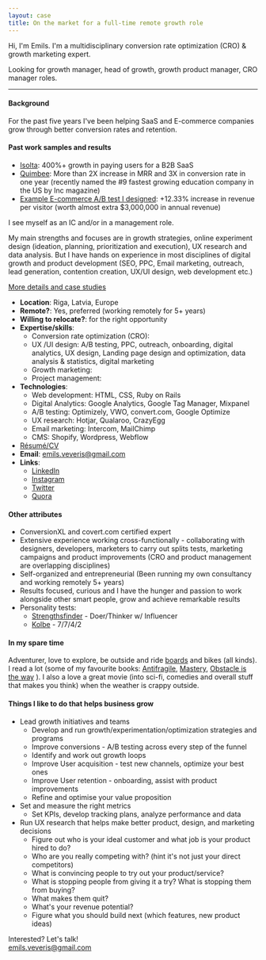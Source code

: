 ```yaml
---
layout: case
title: On the market for a full-time remote growth role
---
```


Hi, I'm Emils. I'm a multidisciplinary conversion rate optimization (CRO) & growth marketing expert.

Looking for growth manager, head of growth, growth product manager, CRO manager roles.

----

#### Background 

For the past five years I've been helping SaaS and E-commerce companies grow through better conversion rates and retention. 


#### Past work samples and results

* [Isolta](https://www.emilsw.com/case-studies/isolta): 400%+ growth in paying users for a B2B SaaS
* [Quimbee](https://www.emilsw.com/case-studies/quimbee): More than 2X increase in MRR and 3X in conversion rate in one year (recently named the #9 fastest growing education company in the US by Inc magazine)
* [Example E-commerce A/B test I designed](https://www.emilsw.com/case-studies/theyconvert): +12.33% increase in revenue per visitor (worth almost extra $3,000,000 in annual revenue) 

I see myself as an IC and/or in a management role.

My main strengths and focuses are in growth strategies, online experiment design (ideation, planning, prioritization and execution), UX research and data analysis. But I have hands on experience in most disciplines of digital growth and product development (SEO, PPC, Email marketing, outreach, lead generation, contention creation, UX/UI design, web development etc.)

[More details and case studies](https://www.emilsw.com/case-studies/)

* **Location**: Riga, Latvia, Europe
* **Remote?**: Yes, preferred (working remotely for 5+ years)
* **Willing to relocate?**:  for the right opportunity
* **Expertise/skills**: 
   * Conversion rate optimization (CRO):
   * UX /UI design: A/B testing, PPC, outreach, onboarding, digital analytics, UX design, Landing page design and optimization, data analysis & statistics, digital marketing 
   * Growth marketing: 
   * Project management: 
* **Technologies**: 
   * Web development: HTML, CSS, Ruby on Rails 
   * Digital Analytics: Google Analytics, Google Tag Manager, Mixpanel
   * A/B testing: Optimizely, VWO, convert.com, Google Optimize
   * UX research: Hotjar, Qualaroo, CrazyEgg
   * Email marketing: Intercom, MailChimp
   * CMS: Shopify, Wordpress, Webflow
* [Résumé/CV](https://docs.google.com/document/d/1W3O258igaKLH_YiugduWW2WDcfIpJupGX9SxaTBYzsg/edit?usp=sharing) 
* **Email**: emils.veveris@gmail.com 
* **Links**:
   * [LinkedIn](https://www.linkedin.com/in/emilsveveris/)
   * [Instagram](https://www.instagram.com/emils_w/)
   * [Twitter](https://twitter.com/emils_w)
   * [Quora](https://www.quora.com/profile/Emils-Veveris)


#### Other attributes
* ConversionXL and covert.com certified expert
* Extensive experience working cross-functionally - collaborating with designers, developers, marketers to carry out splits tests, marketing campaigns and product improvements (CRO and product management are overlapping disciplines)
* Self-organized and entrepreneurial (Been running my own consultancy and working remotely 5+ years)
* Results focused, curious and I have the hunger and passion to work alongside other smart people, grow and achieve remarkable results
* Personality tests:
   * [Strengthsfinder](https://drive.google.com/file/d/1HhfPPXNlv7SBxzYcYjPxbaL4VTqvQDZk/view?usp=sharing) - Doer/Thinker w/ Influencer 
   * [Kolbe](https://drive.google.com/file/d/11_s_WXvNgAVsitDN6W9XDvnZs4NWvATS/view?usp=sharing) - 7/7/4/2

#### In my spare time

Adventurer, love to explore, be outside and ride [boards](https://www.instagram.com/p/Bziwj1ihPri/) and bikes (all kinds). I read a lot (some of my favourite books: [Antifragile](https://www.amazon.com/Antifragile-Things-That-Disorder-Incerto/dp/0812979680), [Mastery](https://www.amazon.com/Mastery-Robert-Greene/dp/014312417X), [Obstacle is the way](https://www.amazon.com/Obstacle-Way-Timeless-Turning-Triumph/dp/1591846358) ). I also a love a great movie (into sci-fi, comedies and overall stuff that makes you think) when the weather is crappy outside.


#### Things I like to do that helps business grow 

* Lead growth initiatives and teams 
   * Develop and run growth/experimentation/optimization strategies and programs 
   * Improve conversions - A/B testing across every step of the funnel
   * Identify and work out growth loops
   * Improve User acquisition - test new channels, optimize your best ones
   * Improve User retention - onboarding, assist with product improvements
   * Refine and optimise your value proposition
* Set and measure the right metrics
   * Set KPIs, develop tracking plans, analyze performance and data 
* Run UX research that helps make better product, design, and marketing decisions
   * Figure out who is your ideal customer and what job is your product hired to do?
   * Who are you really competing with? (hint it's not just your direct competitors)
   * What is convincing people to try out your product/service?
   * What is stopping people from giving it a try? What is stopping them from buying?
   * What makes them quit?
   * What's your revenue potential?
   * Figure what you should build next (which features, new product ideas)

Interested? Let's talk!  
emils.veveris@gmail.com

